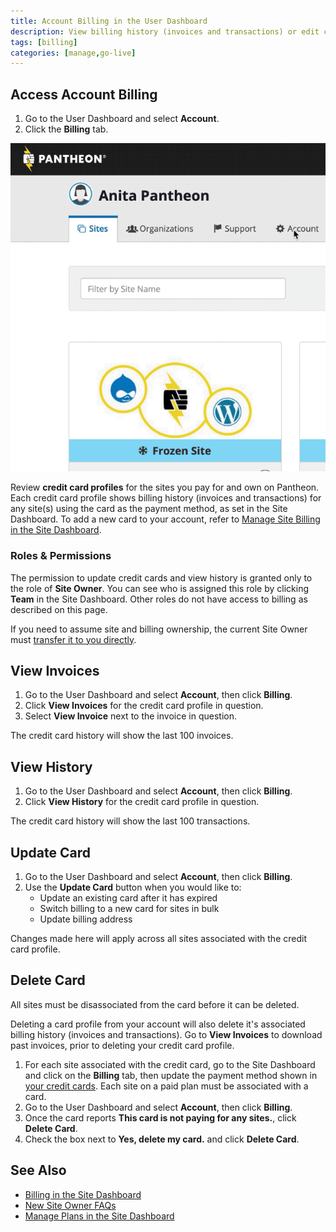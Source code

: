 ```yaml
---
title: Account Billing in the User Dashboard
description: View billing history (invoices and transactions) or edit credit card profiles to manage billing for sites in bulk within the Billing tab of the Account tool in the User Dashboard.
tags: [billing]
categories: [manage,go-live]
---
```

## Access Account Billing
1. Go to the User Dashboard and select **<span class="glyphicons glyphicons-cogwheel"></span> Account**.
2. Click the **Billing** tab.

![Access account billing through the User Dashboard](../images/dashboard/dashboard-account-billing.gif)

Review **credit card profiles** for the sites you pay for and own on Pantheon. Each credit card profile shows billing history (invoices and transactions) for any site(s) using the card as the payment method, as set in the Site Dashboard. To add a new card to your account, refer to [Manage Site Billing in the Site Dashboard](/site-billing/).

### Roles & Permissions
The permission to update credit cards and view history is granted only to the role of **Site Owner**. You can see who is assigned this role by clicking **<span class="glyphicons glyphicons-group"></span> Team** in the Site Dashboard. Other roles do not have access to billing as described on this page.

<Alert title="Note" type="info">

If you need to assume site and billing ownership, the current Site Owner must [transfer it to you directly](/site-billing#transfer-ownership-and-billing-for-this-site).

</Alert>

## View Invoices
1. Go to the User Dashboard and select **<span class="glyphicons glyphicons-cogwheel"></span> Account**, then click **Billing**.
2. Click **View Invoices** for the credit card profile in question.
3. Select **View Invoice** next to the invoice in question.

The credit card history will show the last 100 invoices.

## View History
1. Go to the User Dashboard and select **<span class="glyphicons glyphicons-cogwheel"></span> Account**, then click **Billing**.
2. Click **View History** for the credit card profile in question.

The credit card history will show the last 100 transactions.

## Update Card
1. Go to the User Dashboard and select **<span class="glyphicons glyphicons-cogwheel"></span> Account**, then click **Billing**.
2. Use the **Update Card** button when you would like to:
   * Update an existing card after it has expired
   * Switch billing to a new card for sites in bulk
   * Update billing address

Changes made here will apply across all sites associated with the credit card profile.

## Delete Card
All sites must be disassociated from the card before it can be deleted.

<Alert title="Warning" type="danger">

Deleting a card profile from your account will also delete it's associated billing history (invoices and transactions). Go to **View Invoices** to download past invoices, prior to deleting your credit card profile.

</Alert>

1. For each site associated with the credit card, go to the Site Dashboard and click on the **Billing** tab, then update the payment method shown in [your credit cards](/site-billing#your-credit-cards). Each site on a paid plan must be associated with a card.
2. Go to the User Dashboard and select **<span class="glyphicons glyphicons-cogwheel"></span> Account**, then click **Billing**.
3. Once the card reports **This card is not paying for any sites.**, click **Delete Card**.
4. Check the box next to **Yes, delete my card.** and click **Delete Card**.

## See Also
- [Billing in the Site Dashboard](/site-billing/)
- [New Site Owner FAQs](/site-owner-faq/)
- [Manage Plans in the Site Dashboard](/site-plan/)
